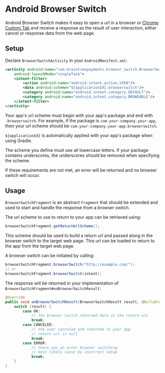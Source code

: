 # Android Browser Switch

Android Browser Switch makes it easy to open a url in a browser or
[Chrome Custom Tab](https://developer.chrome.com/multidevice/android/customtabs) and receive a
response as the result of user interaction, either cancel or response data from the web page.

## Setup

Declare `BrowserSwitchActivity` in your `AndroidManifest.xml`:

```xml
<activity android:name="com.braintreepayments.browser_switch.BrowserSwitchActivity"
    android:launchMode="singleTask">
    <intent-filter>
        <action android:name="android.intent.action.VIEW"/>
        <data android:scheme="${applicationId}.browserswitch"/>
        <category android:name="android.intent.category.DEFAULT"/>
        <category android:name="android.intent.category.BROWSABLE"/>
    </intent-filter>
</activity>
```

Your app's url scheme must begin with your app's package and end with `.browserswitch`.
For example, if the package is `com.your-company.your-app`, then your url scheme should be
`com.your-company.your-app.browserswitch`.

`${applicationId}` is automatically applied with your app's package when using Gradle.

The scheme you define must use all lowercase letters. If your package contains underscores,
the underscores should be removed when specifying the scheme.

If these requirements are not met, an error will be returned and no browser switch will occur.

## Usage

`BrowserSwitchFragment` is an abstract `Fragment` that should be extended and used to start and
handle the response from a browser switch.

The url scheme to use to return to your app can be retrieved using:

```java
browserSwitchFragment.getReturnUrlScheme();
```

This scheme should be used to build a return url and passed along in the browser switch to the
target web page. This url can be loaded to return to the app from the target web page.

A browser switch can be initiated by calling:

```java
browserSwitchFragment.browserSwitch("http://example.com/");
// or
browserSwitchFragment.browserSwitch(intent);
```

The response will be returned in your implementation of `BrowserSwitchFragment#onBrowserSwitchResult`:

```java
@Override
public void onBrowserSwitchResult(BrowserSwitchResult result, @Nullable Uri returnUri) {
    switch (result) {
        case OK:
            // the browser switch returned data in the return uri
            break;
        case CANCELED:
            // the user canceled and returned to your app
            // return uri is null
            break;
        case ERROR:
            // there was an error browser switching
            // most likely cause by incorrect setup
            break;
    }
}
```
